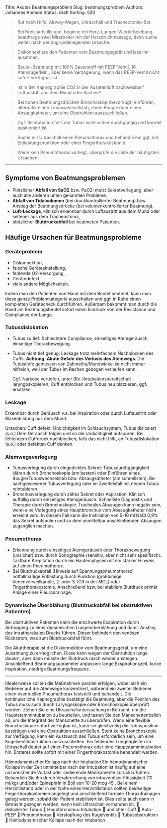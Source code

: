 Title: Akutes Beatmungsproblem
Slug: beatmungsproblem
Authors: Johannes Ammon
Status: draft
Sorting: 520

> Ruf nach Hilfe, Airway-Wagen, Ultraschall und Tracheotomie-Set.

> Bei Kreislaufstillstand, beginne mit Herz-Lungen-Wiederbelebung, beauftrage zwei Mitarbeiter mit der Herzdruckmassage, dann suche weiter nach der zugrundeliegenden Ursache.

> Diskonnektiere den Patienten vom Beatmungsgerät und lass ihn ausatmen.

> Beutel-Beatmung mit 100% Sauerstoff mit PEEP-Ventil, 10 Atemzüge/Min., aber keine Verzögerung, wenn das PEEP-Ventil nicht sofort verfügbar ist.

> Ist in der Kapnographie CO2 in der Ausatemluft nachweisbar? Luftaustritt aus dem Mund oder Rachen?

> Bei hohen Beatmungsdrücken Bronchoskop (bevorzugt) einführen, alternativ einen Tubuswechselstab, einen Bougie oder einen Absaugkatheter, um eine Obstruktion auszuschließen.

> Ggf. Reintubation falls der Tubus nicht sicher durchgängig und korrekt positioniert ist.

> Suche mit Ultraschall einen Pneumothorax und behandle ihn ggf. mit Entlastungspunktion oder einer Fingerthorakostomie.

> Wenn kein Pneumothorax vorliegt, überprüfe die Liste der häufigsten Ursachen.

------------------------------------------------------------

## Symptome von Beatmungsproblemen

- Plötzlicher **Abfall von SaO2** bzw. PaO2: meist Sekretverlegung, aber auch alle anderen unten genannten Probleme.
- **Abfall von Tidalvolumen** (bei druckkontrollierter Beatmung) bzw. Anstieg der Beatmungsdrücke (bei volumenkontrollierter Beatmung),
- **Luft-Leckage**, klinisch erkennbar durch Luftaustritt aus dem Mund oder seltener aus dem Tracheostoma,
- plötzlicher **Blutdruckabfall** bei beatmeten Patienten.

## Häufige Ursachen für Beatmungsprobleme

### Geräteproblem

- Diskonnektion,
- falsche Geräteeinstellung,
- fehlende O2-Versorgung,
- Gerätedefekt,
- viele andere Möglichkeiten.

Indem man den Patienten von Hand mit dem Beutel beatmet, kann man diese ganze Problemkategorie ausschalten und ggf. in Ruhe einen kompletten Gerätecheck durchführen. Außerdem  bekommt man durch die Hand am Beatmungsbeutel sofort einen Eindruck von der Resistance und Compliance der Lunge.

### Tubusdislokation

- Tubus zu tief: Schlechtere Compliance, einseitiges Atemgeräusch, einseitige Thoraxbewegung.
- Tubus nicht tief genug: Leckage trotz mehrfachem Nachblocken des Cuffs. **Achtung: Akute Gefahr des Verlusts des Atemwegs**. Die Tubustiefe gemessen von Zahnreihe/Mundwinkel ist nicht immer hilfreich, weil der Tubus im Rachen gebogen verlaufen kann.

    Ggf. Narkose vertiefen, unter (Re-)Intubationsbereitschaft laryngoskopieren, Cuff entblocken und Tubus neu platzieren, ggf. ersetzen.

### Leckage

Erkennbar durch Geräusch v.a. bei Inspiration oder durch Luftaustritt oder Blasenbildung aus dem Mund.

Ursachen: Cuff defekt, Undichtigkeit im Schlauchsystem, Tubus disloziert (s.o.) Dem Geräusch folgen und so die Undichtigkeit aufspüren. Bei fehlendem Cuffdruck nachblocken; falls das nicht hilft, an Tubusdislokation (s.o.) oder defekten Cuff denken.

### Atemwegsverlegung

- Tubusverlegung durch eingedicktes Sekret: Tubusdurchgängigkeit klären durch Bronchoskopie (am besten) oder Einführen eines Bougie/Tubuswechselstab bzw. Absaugkatheter (am schnellsten). Bei nachgewiesener Tubusverlegung oder im Zweifelsfall mit neuem Tubus reintubieren.
- Bronchusverlegung durch zähes Sekret oder Aspiration: Klinisch auffällig durch einseitiges Atemgeräusch. Schnellste Diagnostik und Therapie durch Bronchoskopie. Tracheales Absaugen kann negativ sein, wenn eine Verlegung eines Hauptbronchus vom Absaugkatheter nicht erreicht wird. In diesem Fall kann die Instillation von 5-10 ml NaCl 0,9% das Sekret aufspülen und so dem unmittelbar anschließenden Absaugen zugänglich machen.

### Pneumothorax

- Erkennung durch einseitiges Atemgeräusch oder Thoraxbewegung (unsicher) bzw. durch Sonographie (sensitiv, aber nicht sehr spezifisch). Tastbare Krepitation durch ein Hautemphysem ist ein starker Hinweis auf einen Pneumothorax.
- Bei Blutdruckabfall (Hinweis auf Spannungspneumothorax) notfallmäßige Entlastung durch Punktion (großlumige Venenverweilkanüle, 2. oder 3. ICR in der MCL) oder Fingerthorakostomie. Anschließend bzw. bei stabilem Blutdruck primär Anlage einer Pleuradrainage.

### Dynamische Überblähung (Blutdruckabfall bei obstruktiven Patienten)

Bei obstruktiven Patienten kann die erschwerte Exspiration durch Airtrapping zu einer dynamischen Lungenüberblähung und damit Anstieg des intrathorakalen Drucks führen. Dieser behindert den venösen Rückstrom, was zum Blutdruckabfall führt.

Die Akuttherapie ist die Diskonnektion vom Beatmungsgerät, um eine Ausatmung zu ermöglichen. Diese kann wegen der Obstruktion lange dauern, aber dann müsste der Blutdruck rasch wieder ansteigen. Anschließend Beatmungsparameter anpassen: lange Exspirationszeit, kurze Inspiration, niedrige Beatmungsfrequenz.

---------------

Idealerweise sollten die Maßnahmen parallel erfolgen, wobei sich ein Bediener auf die Atemwege konzentriert, während ein zweiter Bediener einen eventuellen Pneumothorax feststellt und behandelt.
Die kontinuierliche Kapnographie bestätigt die Beatmung, aber die Position des Tubus muss auch durch Laryngoskopie oder Bronchoskopie überprüft werden. Ziehen Sie eine Ultraschalluntersuchung in Betracht, um die Hauptstammintubation zu beurteilen, und tasten Sie den Manschettenballon ab, um die Integrität der Manschette zu überprüfen.
Wenn eine flexible Bronchoskopie sofort verfügbar ist, kann sie gleichzeitig die Tubusposition bestätigen und eine Obstruktion ausschließen.
Steht keine Bronchoskopie zur Verfügung, kann ein Austausch des Tubus erforderlich sein, um eine Kugelventilobstruktion auszuschließen.
Ein fehlendes Lungengleiten im Ultraschall deutet auf einen Pneumothorax oder eine Hauptstammintubation hin. Ersteres sollte sofort mit einer Fingerthorakostomie behandelt werden.

Hämodynamischer Kollaps nach der Intubation
Ein hämodynamischer Kollaps in der Zeit unmittelbar nach der Intubation ist häufig auf eine unzureichende Vorlast oder sedierende Medikamente zurückzuführen. Behandeln Sie ihn durch Verabreichung von intravenöser Flüssigkeit (10 ml/kg) und/oder Epinephrin in Boli von 10-20 mcg 45 .
Bei einem Herzstillstand oder in der Nähe eines Herzstillstands sollten beidseitige Fingerthorakostomien angelegt und anschließend formale Thoraxdrainagen gelegt werden, sobald der Patient stabilisiert ist. Dies sollte auch dann in Betracht gezogen werden, wenn kein Ultraschall vorhanden ist.
 dislozierter Tubus
 Hauptbronchus-Intubation
 undichter Cuff
 Auto-PEEP
 Pneumothorax
 Verstopfung des Kugelventils
 Tubusobstruktion
 Hämodynamischer Kollaps nach der Intubation
